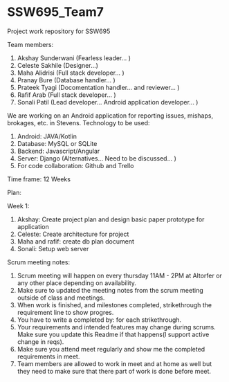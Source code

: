 # SSW695_Team7
Project work repository for SSW695

Team members:
1) Akshay Sunderwani (Fearless leader... )
2) Celeste Sakhile (Designer...)
3) Maha Alidrisi (Full stack developer... )
4) Pranay Bure (Database handler... )
5) Prateek Tyagi (Docomentation handler...  and reviewer... )
6) Rafif Arab (Full stack developer... )
7) Sonali Patil (Lead developer... Android application developer... )

We are working on an Android application for reporting issues, mishaps, brokages, etc. in Stevens.
Technology to be used:
1) Android: JAVA/Kotlin
2) Database: MySQL or SQLite
3) Backend: Javascript/Angular
4) Server: Django (Alternatives... Need to be discussed... )
5) For code collaboration: Github and Trello

Time frame: 12 Weeks

Plan:

Week 1:
1) Akshay: Create project plan and design basic paper prototype for application
2) Celeste: Create architecture for project
3) Maha and rafif: create db plan document
4) Sonali: Setup web server

Scrum meeting notes:

1) Scrum meeting will happen on every thursday 11AM - 2PM at Altorfer or any other place depending on availability.
2) Make sure to updated the meeting notes from the scrum meeting outside of class and meetings.
3) When work is finished, and milestones completed, strikethrough the requirement line to show progres.
4) You have to write a completed by: for each strikethrough.
5) Your requirements and intended features may change during scrums. Make sure you update this Readme if that happens(I support active change in reqs).
6) Make sure you attend meet regularly and show me the completed requirements in meet.
7) Team members are allowed to work in meet and at home as well but they need to make sure that there part of work is done before meet.
